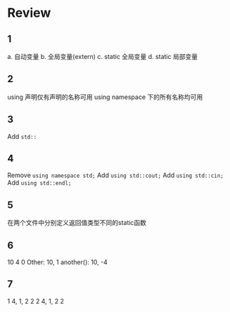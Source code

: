 <!--
 * @Author       : Lai Li
 * @E-mail       : laili_sclead@126.com
 * @Department   : Image Algorithm Department
 * @Date         : 2022-03-20 14:09:30
 * @LastEditors  : Lai Li
 * @LastEditTime : 2022-03-20 15:44:12
 * @FilePath     : review.md
 * @Description  :
 * Copyright (c) 2022 Chengdu Lead Science&Technology Co.,Ltd.,
 * All Rights Reserved.
-->


# Review

## 1
a. 自动变量
b. 全局变量(extern)
c. static 全局变量
d. static 局部变量

## 2

using 声明仅有声明的名称可用
using namespace 下的所有名称均可用

## 3
Add `std::`

## 4
Remove `using namespace std;`
Add `using std::cout;`
Add `using std::cin;`
Add `using std::endl;`

## 5
在两个文件中分别定义返回值类型不同的static函数

## 6
10
4
0
Other: 10, 1
another(): 10, -4

## 7
1
4, 1, 2
2
2
4, 1, 2
2



